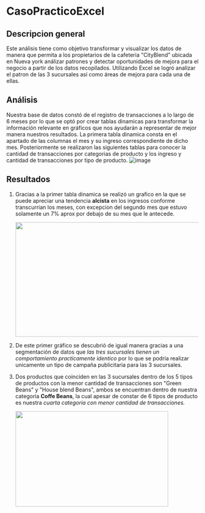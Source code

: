 # CasoPracticoExcel
## Descripcion general

Este análisis tiene como objetivo transformar y visualizar los datos de manera que permita a los propietarios de la cafeteria "CityBlend" ubicada en Nueva york análizar patrones y detectar oportunidades de mejora para el negocio a partir de los datos recopilados. Utilizando Excel se logró analizar el patron de las 3 sucursales así como áreas de mejora para cada una de ellas. 

## Análisis

Nuestra base de datos constó de el registro de transacciones a lo largo de 6 meses por lo que se optó por crear tablas dinamicas para transformar la información relevante en gráficos que nos ayudarán a representar de mejor manera nuestros resultados. La primera tabla dinamica consta en el apartado de las columnas el mes y su ingreso correspondiente de dicho mes. Posteriormente se realizaron las siguientes tablas para conocer la cantidad de transacciones por categorias de producto y los ingreso y cantidad de transacciones por tipo de producto.
![image](https://github.com/user-attachments/assets/1ce69ab2-91b5-4cea-968f-264c21ba3d5f)



## Resultados
1. Gracias a la primer tabla dinamica se realizó un grafico en la que se puede apreciar una tendencia **alcista** en los ingresos conforme transcurrian los meses, con excepcion del segundo mes que estuvo solamente un 7% aprox por debajo de su mes que le antecede.

    <img src="https://github.com/user-attachments/assets/36ac8907-279a-4844-8f2f-bc91082820f1" width="500" height="300">

2. De este primer gráfico se descubrió de igual manera gracias a una segmentación de datos que *las tres sucursales tienen un comportamiento practicamente identico* por lo que se podría realizar unicamente un tipo de campaña publicitaria para las 3 sucursales.

3. Dos productos que coinciden en las 3 sucursales dentro de los 5 tipos de productos con la menor cantidad de transacciones son "Green Beans" y "House blend Beans", ambos se encuentran dentro de nuestra categoria **Coffe Beans**, la cual apesar de constar de 6 tipos de producto es nuestra *cuarta categoria con menor cantidad de transacciones.*

    <img src="https://github.com/user-attachments/assets/a4c011d3-14b6-413b-ad06-281b4da785c8" width="400" height="250">   

